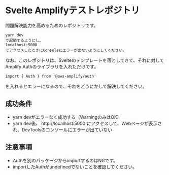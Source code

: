 # Svelte Amplifyテストレポジトリ

問題解決能力を高めるためのレポジトリです。

```
yarn dev
で起動するようにし、
localhost:5000
でアクセスしたときにConsoleにエラーが出ないようにしてください。
```

なお、このレポジトリは、Svelteのテンプレートを落としてきて、それに対してAmplify Authのライブラリを入れただけです。

```
import { Auth } from '@aws-amplify/auth'
```

を入れるとエラーになるので、それをどうにかして解決してください。

## 成功条件
- yarn devがエラーなく成功する（WarningのみはOK)
- yarn dev後、 http://localhost:5000 にアクセスして、Webページが表示され、DevToolsのコンソールにエラーが出ていない

## 注意事項
- Authを別のパッケージからimportするのはNGです。
- importしたAuthがundefinedでないことを確認してください。
